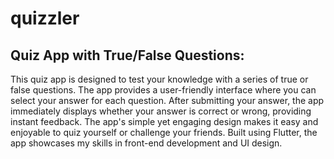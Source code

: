 # quizzler

## Quiz App with True/False Questions:

This quiz app is designed to test your knowledge with a series of true or false questions. The app provides a user-friendly interface where you can select your answer for each question. After submitting your answer, the app immediately displays whether your answer is correct or wrong, providing instant feedback. The app's simple yet engaging design makes it easy and enjoyable to quiz yourself or challenge your friends. Built using Flutter, the app showcases my skills in front-end development and UI design.

